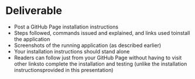 # Deliverable
- Post a GitHub Page installation instructions
- Steps followed, commands issued and explained, and links used toinstall the application
- Screenshots of the running application (as described earlier)
- Your installation instructions should stand alone
- Readers can follow just from your GitHub Page without having to visit other linksto complete the installation and testing (unlike the installation instructionsprovided in this presentation)
